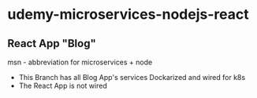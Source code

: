 # udemy-microservices-nodejs-react
## React App "Blog"
msn - abbreviation for microservices + node
- This Branch has all Blog App's services Dockarized and wired for k8s
- The React App is not wired
